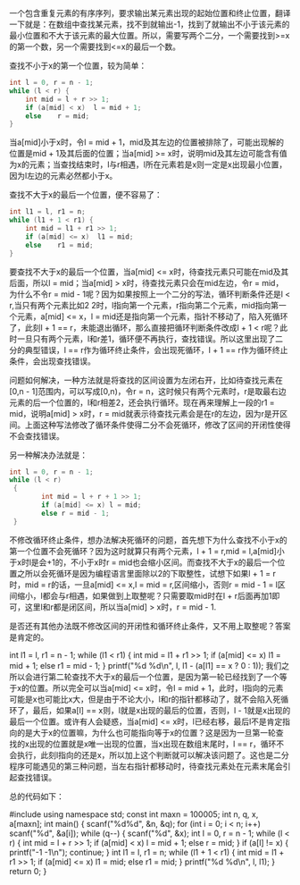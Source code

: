 一个包含重复元素的有序序列，要求输出某元素出现的起始位置和终止位置，翻译一下就是：在数组中查找某元素，找不到就输出-1，找到了就输出不小于该元素的最小位置和不大于该元素的最大位置。所以，需要写两个二分，一个需要找到>=x的第一个数，另一个需要找到<=x的最后一个数。

查找不小于x的第一个位置，较为简单：

```cpp
int l = 0, r = n - 1;
while (l < r) {
	int mid = l + r >> 1;
	if (a[mid] < x)  l = mid + 1;
	else    r = mid;
}
```


 当a[mid]小于x时，令l = mid + 1，mid及其左边的位置被排除了，可能出现解的位置是mid + 1及其后面的位置；当a[mid] >= x时，说明mid及其左边可能含有值为x的元素；当查找结束时，l与r相遇，l所在元素若是x则一定是x出现最小位置，因为l左边的元素必然都小于x。

查找不大于x的最后一个位置，便不容易了：

```cpp
int l1 = l, r1 = n;
while (l1 + 1 < r1) {
	int mid = l1 + r1 >> 1;
	if (a[mid] <= x)  l1 = mid;
	else    r1 = mid;
}
```

要查找不大于x的最后一个位置，当a[mid] <= x时，待查找元素只可能在mid及其后面，所以l = mid；当a[mid] > x时，待查找元素只会在mid左边，令r = mid，为什么不令r = mid - 1呢？因为如果按照上一个二分的写法，循环判断条件还是l < r,当只有两个元素比如2 2时，l指向第一个元素，r指向第二个元素，mid指向第一个元素，a[mid] <= x，l = mid还是指向第一个元素，指针不移动了，陷入死循环了，此刻l + 1 == r，未能退出循环，那么直接把循环判断条件改成l + 1 < r呢？此时一旦只有两个元素，l和r差1，循环便不再执行，查找错误。所以这里出现了二分的典型错误，l == r作为循环终止条件，会出现死循环，l + 1 == r作为循环终止条件，会出现查找错误。

问题如何解决，一种方法就是将查找的区间设置为左闭右开，比如待查找元素在[0,n - 1]范围内，可以写成[0,n)，令r = n，这时候只有两个元素时，r是取最右边元素的后一个位置的，l和r相差2，还会执行循环。现在再来理解上一段的r1 = mid，说明a[mid] > x时，r = mid就表示待查找元素会是在r的左边，因为r是开区间。上面这种写法修改了循环条件使得二分不会死循环，修改了区间的开闭性使得不会查找错误。

另一种解决办法就是：

```cpp
int l = 0, r = n - 1;
while (l < r)
 {
        int mid = l + r + 1 >> 1;
        if (a[mid] <= x) l = mid;
        else r = mid - 1;
 }
```



不修改循环终止条件，想办法解决死循环的问题，首先想下为什么查找不小于x的第一个位置不会死循环？因为这时就算只有两个元素，l + 1 = r,mid = l,a[mid]小于x时l是会+1的，不小于x时r = mid也会缩小区间。而查找不大于x的最后一个位置之所以会死循环是因为编程语言里面除以2的下取整性，试想下如果l + 1 = r时，mid = r的话，一旦a[mid] <= x,l = mid = r,区间缩小，否则r = mid - 1 = l区间缩小，l都会与r相遇，如果做到上取整呢？只需要取mid时在l + r后面再加1即可，这里l和r都是闭区间，所以当a[mid] > x时，r = mid - 1.

是否还有其他办法既不修改区间的开闭性和循环终止条件，又不用上取整呢？答案是肯定的。

int l1 = l, r1 = n - 1;
while (l1 < r1) {
	int mid = l1 + r1 >> 1;
	if (a[mid] <= x)  l1 = mid + 1;
	else    r1 = mid - 1;
}
printf("%d %d\n", l, l1 - (a[l1] == x ? 0 : 1));
 我们之所以会进行第二轮查找不大于x的最后一个位置，是因为第一轮已经找到了一个等于x的位置。所以完全可以当a[mid] <= x时，令l = mid + 1，此时，l指向的元素可能是x也可能比x大，但是由于不论大小，l和r的指针都移动了，就不会陷入死循环了，最后，如果a[l] == x则，l就是x出现的最后的位置，否则，l - 1就是x出现的最后一个位置。或许有人会疑惑，当a[mid] <= x时，l已经右移，最后l不是肯定指向的是大于x的位置嘛，为什么也可能指向等于x的位置？这是因为一旦第一轮查找的x出现的位置就是x唯一出现的位置，当x出现在数组末尾时，l == r，循环不会执行，此刻l指向的还是x，所以加上这个判断就可以解决该问题了。这也是二分程序可能遇见的第三种问题，当左右指针都移动时，待查找元素处在元素末尾会引起查找错误。

总的代码如下：

#include <iostream>
using namespace std;
const int maxn = 100005;
int n, q, x, a[maxn];
int main() {
	scanf("%d%d", &n, &q);
	for (int i = 0; i < n; i++)    scanf("%d", &a[i]);
	while (q--) {
		scanf("%d", &x);
		int l = 0, r = n - 1;
		while (l < r) {
			int mid = l + r >> 1;
			if (a[mid] < x)  l = mid + 1;
			else    r = mid;
		}
		if (a[l] != x) {
			printf("-1 -1\n");
			continue;
		}
		int l1 = l, r1 = n;
		while (l1 + 1 < r1) {
			int mid = l1 + r1 >> 1;
			if (a[mid] <= x)  l1 = mid;
			else    r1 = mid;
		}
		printf("%d %d\n", l, l1);
	}
	return 0;
}

